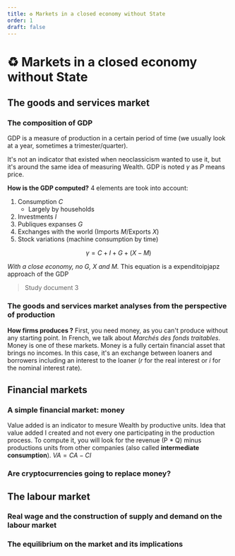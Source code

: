 ```yaml
---
title: ♻️ Markets in a closed economy without State
order: 1
draft: false
---
```


# ♻️ Markets in a closed economy without State

## The goods and services market

### The composition of GDP

GDP is a measure of production in a certain period of time (we usually look at a year, sometimes a trimester/quarter). 

It's not an indicator that existed when neoclassicism wanted to use it, but it's around the same idea of measuring Wealth. GDP is noted $\gamma$ as $P$ means price.

**How is the GDP computed?** 4 elements are took into account:
1. Consumption $C$
	- Largely by households 
2. Investments $I$ 
3. Publiques  expanses $G$
4. Exchanges with the world (Imports $M$/Exports $X$)
5. Stock variations (machine consumption by time)

$$\gamma = C + I + G + (X - M)$$

*With a close economy, no $G$, $X$ and $M$.* This equation is a expenditoipjapz approach of the GDP

> Study document 3

### The goods and services market analyses from the perspective of production

**How firms produces ?** First, you need money, as you can't produce without any starting point. In French, we talk about *Marchés des fonds traitables*. Money is one of these markets. Money is a fully certain financial asset that brings no incomes. In this case, it's an exchange between loaners and borrowers including an interest to the loaner ($r$ for the real interest or $i$ for the nominal interest rate). 

## Financial markets

### A simple financial market: money

Value added is an indicator to mesure Wealth by productive units. Idea that value added I created and not every one participating in the production process. To compute it, you will look for the revenue (P * Q) minus productions units from other companies (also called **intermediate consumption**).  $VA = CA - CI$



### Are cryptocurrencies going to replace money?

## The labour market

### Real wage and the construction of supply and demand on the labour market

### The equilibrium on the market and its implications
